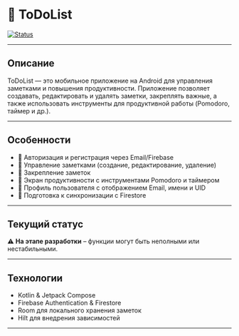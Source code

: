 # 📝 ToDoList

[![Status](https://img.shields.io/badge/status-in%20development-orange)](https://github.com/MalikISR/ToDoList)

---

## Описание
ToDoList — это мобильное приложение на Android для управления заметками и повышения продуктивности. Приложение позволяет создавать, редактировать и удалять заметки, закреплять важные, а также использовать инструменты для продуктивной работы (Pomodoro, таймер и др.).

---

## Особенности
- 🔹 Авторизация и регистрация через Email/Firebase  
- 🔹 Управление заметками (создание, редактирование, удаление)  
- 🔹 Закрепление заметок  
- 🔹 Экран продуктивности с инструментами Pomodoro и таймером  
- 🔹 Профиль пользователя с отображением Email, имени и UID  
- 🔹 Подготовка к синхронизации с Firestore  

---

## Текущий статус
⚠️ **На этапе разработки** – функции могут быть неполными или нестабильными.

---

## Технологии
- Kotlin & Jetpack Compose  
- Firebase Authentication & Firestore  
- Room для локального хранения заметок  
- Hilt для внедрения зависимостей  

---

